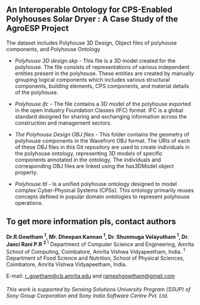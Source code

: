 ## An Interoperable Ontology for CPS-Enabled Polyhouses Solar Dryer : A Case Study of the AgroESP Project 

The dataset includes Polyhouse 3D Design, Object files of polyhouse components, and Polyhouse Ontology
- _Polyhouse 3D design.skp_ - This file is a 3D model created for the polyhouse. The file consists of representations of various independent entities present in the polyhouse. These entities are created by manually grouping logical components which includes various structural components, building elements, CPS components, and material details of the polyhouse.

- _Polyhouse.ifc_ - The file contains a 3D model of the polyhouse exported in the open Industry Foundation Classes (IFC) format. IFC is a global standard designed for sharing and exchanging information across the construction and management sectors.

- _The Polyhouse Design OBJ files_ - This folder contains the geometry of polyhouse components in the Wavefront OBJ format. The URIs of each of these OBJ files in this Git repository are used to create individuals in the polyhouse ontology, representing 3D models of specific components annotated in the ontology. The individuals and corresponding OBJ files are linked using the has3DModel object property.

- _Polyhouse.ttl_ - Is a unified polyhouse ontology designed to model complex Cyber-Physical Systems (CPSs). This ontology primarily reuses concepts defined in popular domain ontologies to represent polyhouse operations.  

## To get more information pls, contact authors
**Dr.R.Gowtham  <sup>1</sup>, Mr. Dheepan Kannan <sup>1</sup>, Dr. Shunmuga Velayutham  <sup>1</sup>, Dr. Janci Rani P.R  <sup>2 </sup>**
<sup>1</sup> Department of Computer Science and Engineering, Amrita School of Computing, Coimbatore, Amrita Vishwa Vidyapeetham, India.
<sup>1</sup> Department of Food Science and Nutrition, School of Physical Sciences, Coimbatore, Amrita Vishwa Vidyapeetham, India.

E-mail: r_gowtham@cb.amrita.edu and rameshgowtham@gmail.com

<h6><i>This work is supported by Sensing Solutions University Program (SSUP) of Sony Group Corporation and Sony India Software Centre Pvt. Ltd. </i></h6>




